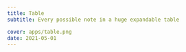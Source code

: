 ```yaml
---
title: Table
subtitle: Every possible note in a huge expandable table

cover: apps/table.png
date: 2021-05-01
---
```


<client-only>
  <pt-main />
</client-only>
